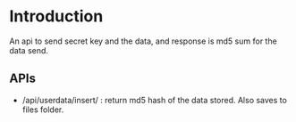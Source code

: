 # Introduction

An api to send secret key and the data, and response is md5 sum for the data send.

## APIs 

- /api/userdata/insert/ : return md5 hash of the data stored. Also saves to files folder.